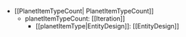  * [[PlanetItemTypeCount| PlanetItemTypeCount]]
   * planetItemTypeCount: [[Iteration]]
     * [[planetItemType|EntityDesign]]: [[EntityDesign]]

